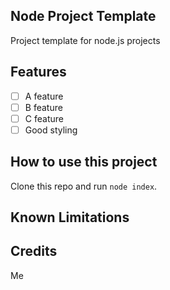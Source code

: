 Node Project Template
---------------------

Project template for node.js projects

Features
--------

- [ ] A feature
- [ ] B feature
- [ ] C feature
- [ ] Good styling

How to use this project
-----------------------

Clone this repo and run `node index`.

Known Limitations
-----------------

Credits
-------

Me
